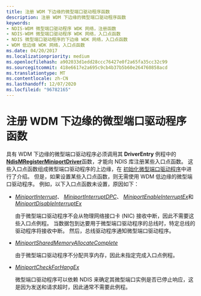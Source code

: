 ```yaml
---
title: 注册 WDM 下边缘的微型端口驱动程序函数
description: 注册 WDM 下边缘的微型端口驱动程序函数
keywords:
- NDIS-WDM 微型端口驱动程序 WDK 网络，注册函数
- NDIS-WDM 微型端口驱动程序 WDK 网络，入口点函数
- NDIS 微型端口驱动程序的下边缘 WDK 网络，入口点函数
- WDM 低边缘 WDK 网络，入口点函数
ms.date: 04/20/2017
ms.localizationpriority: medium
ms.openlocfilehash: a902033d1edd28ccc76427e0f2a65fa35cc32c99
ms.sourcegitcommit: 418e6617e2a695c9cb4b37b5b60e264760858acd
ms.translationtype: MT
ms.contentlocale: zh-CN
ms.lasthandoff: 12/07/2020
ms.locfileid: "96782165"
---
```

# <a name="registering-miniport-driver-functions-for-wdm-lower-edge"></a>注册 WDM 下边缘的微型端口驱动程序函数





具有 WDM 下边缘的微型端口驱动程序必须调用其 **DriverEntry** 例程中的 [**NdisMRegisterMiniportDriver**](/windows-hardware/drivers/ddi/ndis/nf-ndis-ndismregisterminiportdriver)函数，才能向 NDIS 库注册某些入口点函数。 这些入口点函数组成微型端口驱动程序的上边缘，在 [初始化微型端口驱动程序](initializing-a-miniport-driver.md)中进行了介绍。 但是，如果设置某些入口点函数，则无需使用 WDM 低边缘的微型端口驱动程序。 例如，以下入口点函数未设置，原因如下：

-   [*MiniportInterrupt*](/windows-hardware/drivers/ddi/ndis/nc-ndis-miniport_isr)、 [*MiniportInterruptDPC*](/windows-hardware/drivers/ddi/ndis/nc-ndis-miniport_interrupt_dpc)、 [*MiniportEnableInterruptEx*](/windows-hardware/drivers/ddi/ndis/nc-ndis-miniport_enable_interrupt)和 [*MiniportDisableInterruptEx*](/windows-hardware/drivers/ddi/ndis/nc-ndis-miniport_disable_interrupt)

    由于微型端口驱动程序不会从物理网络接口卡 (NIC) 接收中断，因此不需要这些入口点例程。 当数据包到达要用于微型端口驱动程序的总线时，特定总线的驱动程序将接收中断。 然后，总线驱动程序通知微型端口驱动程序。

-   [*MiniportSharedMemoryAllocateComplete*](/windows-hardware/drivers/ddi/ndis/nc-ndis-miniport_allocate_shared_mem_complete)

    由于微型端口驱动程序不分配共享内存，因此未指定完成入口点例程。

-   [*MiniportCheckForHangEx*](/windows-hardware/drivers/ddi/ndis/nc-ndis-miniport_check_for_hang)

    微型端口驱动程序可以依赖 NDIS 来确定其微型端口实例是否已停止响应，这是因为发送和请求超时，因此通常不需要此例程。

 


